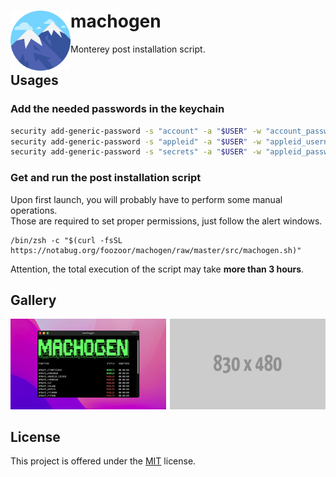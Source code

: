 <h2></h2><div>
<a href="../.."><img align="left" height="96" src="assets/logo.png" alt="logo"></a>
<h1>machogen</h1>
<p>Monterey post installation script.</p>
</div><h2></h2>

## Usages

### Add the needed passwords in the keychain

```sh
security add-generic-password -s "account" -a "$USER" -w "account_password"
security add-generic-password -s "appleid" -a "$USER" -w "appleid_username"
security add-generic-password -s "secrets" -a "$USER" -w "appleid_password"
```

### Get and run the post installation script

Upon first launch, you will probably have to perform some manual operations.  
Those are required to set proper permissions, just follow the alert windows.

```shell
/bin/zsh -c "$(curl -fsSL https://notabug.org/foozoor/machogen/raw/master/src/machogen.sh)"
```

Attention, the total execution of the script may take **more than 3 hours**.

## Gallery

<a href="assets/img1.png"><img src="assets/img1.png" width="49.5%"/></a><a><img src="assets/none.png" width="1%"/></a><a href="assets/img2.png"><img src="assets/img2.png" width="49.5%"/></a>

## License

This project is offered under the [MIT](LICENSE.md) license.